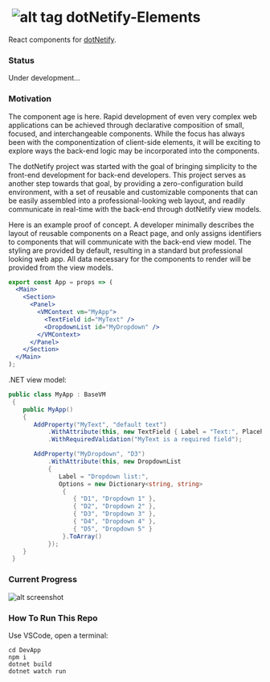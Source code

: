 # &nbsp;![alt tag](http://dotnetify.net/content/images/greendot.png) dotNetify-Elements

React components for [dotNetify](http://dotnetify.net/react). 

### Status
Under development...

### Motivation

The component age is here.  Rapid development of even very complex web applications can be achieved through declarative composition of 
small, focused, and interchangeable components.  While the focus has always been with the componentization of client-side elements, 
it will be exciting to explore ways the back-end logic may be incorporated into the components.  

The dotNetify project was started with the goal of bringing simplicity to the front-end development for back-end developers.
This project serves as another step towards that goal, by providing a zero-configuration build environment,
with a set of reusable and customizable components that can be easily assembled into a professional-looking web layout, and readily 
communicate in real-time with the back-end through dotNetify view models.

Here is an example proof of concept.  A developer minimally describes the layout of reusable components on a React page, and only assigns identifiers to components that will communicate with the back-end view model.  The styling are provided by default, resulting in a standard but professional looking web app.  All data necessary for the components to render will be provided from the view models.

```jsx
export const App = props => (
  <Main>
    <Section>
      <Panel>
        <VMContext vm="MyApp">
          <TextField id="MyText" />
          <DropdownList id="MyDropdown" />
        </VMContext>
      </Panel>
    </Section>
  </Main>
);
```

.NET view model:
```c#
public class MyApp : BaseVM
 {
    public MyApp()
    {
       AddProperty("MyText", "default text")
           .WithAttribute(this, new TextField { Label = "Text:", Placeholder = "Enter text" })
           .WithRequiredValidation("MyText is a required field");

       AddProperty("MyDropdown", "D3")
           .WithAttribute(this, new DropdownList
           {
              Label = "Dropdown list:",
              Options = new Dictionary<string, string>
               {
                  { "D1", "Dropdown 1" },
                  { "D2", "Dropdown 2" },
                  { "D3", "Dropdown 3" },
                  { "D4", "Dropdown 4" },
                  { "D5", "Dropdown 5" }
               }.ToArray()
           });
    }
 }
```
### Current Progress

![alt screenshot](https://dsuryd.tinytake.com/media/6caa11?filename=1517803251416_04-02-2018-08-00-51.png&sub_type=thumbnail_preview&type=attachment)

### How To Run This Repo

Use VSCode, open a terminal:

```
cd DevApp
npm i 
dotnet build
dotnet watch run
```
